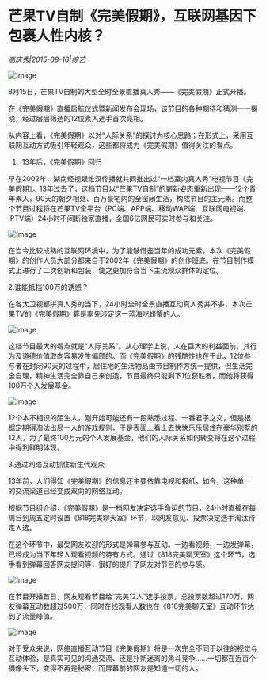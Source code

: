 # 芒果TV自制《完美假期》，互联网基因下包裹人性内核？

*高庆秀|2015-08-16|综艺*

![Image](http://static.ylzbl.com/uploads/ueditor/php/upload/image/20171026/1509006929461297.jpeg)

8月15日，芒果TV自制的大型全时全景直播真人秀——《完美假期》正式开播。

在《完美假期》直播启航仪式暨新闻发布会现场，该节目的各种期待和猜测一一揭晓，经过层层筛选的12位素人选手首次亮相。

从内容上看，《完美假期》以对“人际关系”的探讨为核心思路；在形式上，采用互联网互动方式吸引年轻观众，这些都将成为《完美假期》值得关注的看点。

1.  13年后，《完美假期》回归

早在2002年，湖南经视跟维汉传播就共同推出过“一档室内真人秀”电视节目《完美假期》。13年过去了，这档节目以“芒果TV自制”的崭新姿态重新出现——12个青年素人，90天的朝夕相处、百万豪宅内的全密闭生活，构成节目的主元素。而整个节目过程将在芒果TV全平台（PC端、APP端、移动WAP端、互联网电视端、IPTV端）24小时不间断独家直播，全国6亿网民可实时参与和关注。

![Image](http://si1.go2yd.com/get-image/0HnDA088Tsu)

在当今比较成熟的互联网环境中，为了能够借鉴当年的成功元素，本次《完美假期》的创作人员大部分都来自于2002年《完美假期》的创作班底。在节目制作模式上进行了二次创新和包装，使之更加符合当下主流观众群体的定位。

2.谁能抵挡100万的诱惑？

在各大卫视都拼真人秀的当下，24小时全时全景直播互动真人秀并不多，本次芒果TV的《完美假期》算是率先涉足这一蓝海吃螃蟹的人。

![Image](http://si1.go2yd.com/get-image/0HnDA2ooAiW)

这档节目最大的看点就是“人际关系”。从心理学上说，人在巨大的利益面前，其行为及道德价值取向容易发生偏颇的。而《完美假期》的残酷性也在于此。12位参与者在封闭90天的过程中，居住地的生活物品由节目制作方统一提供，但生活完全自理，精神生活完全靠自己来创造，节目最终只能剩下1位获胜者，而他将获得100万个人发展基金。

![Image](http://si1.go2yd.com/get-image/0HnD9z2arR2)

12个本不相识的陌生人，刚开始可能还有一段熟悉过程、一番君子之交，但是根据定期得淘汰出局一人的游戏规则，于是表面上看上去快快乐乐居住在豪华别墅的12人，为了最终100万元的个人发展基金，他们的人际关系如何转变将在这个过程中得到鲜明体现。

3.通过网络互动抓住新生代观众

13年前，人们得知《完美假期》的信息还主要依靠电视和报纸。如今，这种单一的交流渠道已经变成双向的网络互动。

根据节目组介绍，《完美假期》是一档网友决定选手命运的节目，24小时直播在每周日到周五定时设置《818完美聊天室》环节，以网友意见、投票决定选手淘汰待定人选。

在这个环节中，最受网友欢迎的形式是弹幕参与互动。一边看视频，一边发弹幕，已经成为当下年轻人观看视频的特有方式。通过《818完美聊天室》这个环节，选手看到弹幕回答网友提问等，很好的提升了网友对节目的参与感。

![Image](http://si1.go2yd.com/get-image/0HnDA26xoQa)

在节目开播首日，网友观看节目给“完美12人”选手投票，总投票数超过170万，网友弹幕互动数超过500万，同时在线观看人数也在《818完美聊天室》互动环节达到了流量峰值。

![Image](http://si1.go2yd.com/get-image/0HnDA4Hlb6W)

对于受众来说，网络直播互动节目《完美假期》将是一次完全不同于以往的视觉与互动体验，是真实可见的沟通交流、还是扑朔迷离的角斗竞争……一切都在近百个摄像头下，变得不再是秘密，而屏幕前的网友是知道一切的人。

